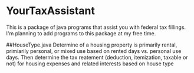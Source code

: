 # YourTaxAssistant
This is a package of java programs that assist you with federal tax fillings. I'm planning to add programs to this package at my free time.

##HouseType.java
Determine of a housing property is primarily rental, primiarily personal, or mixed use based on rented days vs. personal use days. Then determine the tax reatement (deduction, itemization, taxable or not) for housing expenses and related interests based on house type
